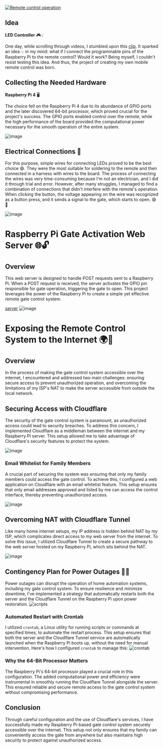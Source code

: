 [![Remote control operation](http://img.youtube.com/vi/EX7OhpWrqtY/0.jpg)](http://www.youtube.com/watch?v=EX7OhpWrqtY "Remote control operation")


## Idea

**LED Controller** 🎮💡

One day, while scrolling through videos, I stumbled upon this [clip](https://www.youtube.com/watch?v=IQWrFE_wtUk&t=2s). It sparked an idea 💡 in my mind: what if I connect the programmable pins of the Raspberry Pi to the remote control? Would it work? Being myself, I couldn't resist testing this idea. And thus, the project of creating my own mobile remote control was born.

## Collecting the Needed Hardware

**Raspberry Pi 4** 🖥️

The choice fell on the Raspberry Pi 4 due to its abundance of GPIO ports and the later discovered 64-bit processor, which proved crucial for the project's success. The GPIO ports enabled control over the remote, while the high performance of the board provided the computational power necessary for the smooth operation of the entire system.

![image](images/RPi.png)

## Electrical Connections 🔌

For     this purpose, simple wires for connecting LEDs proved to be the best choice 😄. They were the most suitable for soldering to the remote and then connected in a harness with wires to the board. The process of connecting the wires was very time-consuming because I'm not an electrician, and I did it through trial and error. However, after many struggles, I managed to find a combination of connections that didn't interfere with the remote's operation. When clicking the button, the voltage appearing on the wire was recognized as a button press, and it sends a signal to the gate, which starts to open. 😄🎉

![image](images/pilot.jpg)

# Raspberry Pi Gate Activation Web Server 🌐🔓

## Overview

This web server is designed to handle POST requests sent to a Raspberry Pi. When a POST request is received, the server activates the GPIO pin responsible for gate operation, triggering the gate to open. This project leverages the power of the Raspberry Pi to create a simple yet effective remote gate control system.

[server](http-server.py)
![image](images/strona.jpg)

# Exposing the Remote Control System to the Internet 🌍🔐

## Overview

In the process of making the gate control system accessible over the internet, I encountered and addressed two main challenges: ensuring secure access to prevent unauthorized operation, and overcoming the limitations of my ISP's NAT to make the server accessible from outside the local network.

## Securing Access with Cloudflare  

The security of the gate control system is paramount, as unauthorized access could lead to security breaches. To address this concern, I implemented Cloudflare as a middleman between the internet and my Raspberry Pi server. This setup allowed me to take advantage of Cloudflare's security features to protect the system.

![image](images/access.png)
### Email Whitelist for Family Members

A crucial part of securing the system was ensuring that only my family members could access the gate control. To achieve this, I configured a web application on Cloudflare with an email whitelist feature. This setup ensures that only email addresses approved and listed by me can access the control interface, thereby preventing unauthorized access.

![image](images/security.png)

## Overcoming NAT with Cloudflare Tunnel

Like many home internet setups, my IP address is hidden behind NAT by my ISP, which complicates direct access to my web server from the internet. To solve this issue, I utilized Cloudflare Tunnel to create a secure pathway to the web server hosted on my Raspberry Pi, which sits behind the NAT.

![image](images/tunel.png)

## Contingency Plan for Power Outages 🚨🔌

Power outages can disrupt the operation of home automation systems, including my gate control system. To ensure resilience and minimize downtime, I've implemented a strategy that automatically restarts both the server and the Cloudflare Tunnel on the Raspberry Pi upon power restoration.
![scripts](images/scripts.png)

### Automated Restart with Crontab

I utilized `crontab`, a Linux utility for running scripts or commands at specified times, to automate the restart process. This setup ensures that both the server and the Cloudflare Tunnel service are automatically launched when the Raspberry Pi boots up, without the need for manual intervention. Here's how I configured `crontab` to manage this:
![crontab](images/crontab.png)

### Why the 64-Bit Processor Matters

The Raspberry Pi's 64-bit processor played a crucial role in this configuration. The added computational power and efficiency were instrumental in smoothly running the Cloudflare Tunnel alongside the server. This ensured reliable and secure remote access to the gate control system without compromising performance.

## Conclusion

Through careful configuration and the use of Cloudflare's services, I have successfully made my Raspberry Pi-based gate control system securely accessible over the internet. This setup not only ensures that my family can conveniently access the gate from anywhere but also maintains high security to protect against unauthorized access.
